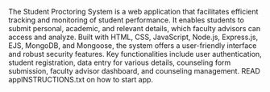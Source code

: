 The Student Proctoring System is a web application that facilitates efficient tracking and 
monitoring of student performance. It enables students to submit personal, academic, and 
relevant details, which faculty advisors can access and analyze. Built with HTML, CSS, 
JavaScript, Node.js, Express.js, EJS, MongoDB, and Mongoose, the system offers a user-friendly interface and robust security features. Key functionalities include user authentication, 
student registration, data entry for various details, counseling form submission, faculty advisor 
dashboard, and counseling management. 
READ appINSTRUCTIONS.txt on how to start app.
